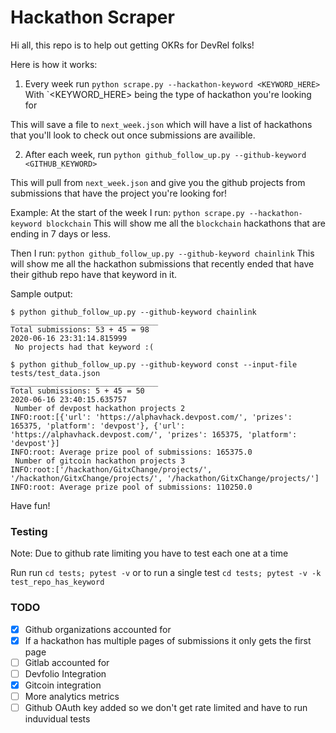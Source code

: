 # Hackathon Scraper

Hi all, this repo is to help out getting OKRs for DevRel folks!

Here is how it works:

1. Every week run `python scrape.py --hackathon-keyword <KEYWORD_HERE>`
With `<KEYWORD_HERE> being the type of hackathon you're looking for

This will save a file to `next_week.json` which will have a list of hackathons that you'll look to check out once submissions are availible. 

2. After each week, run `python github_follow_up.py --github-keyword <GITHUB_KEYWORD>`

This will pull from `next_week.json` and give you the github projects from submissions that have the project you're looking for!

Example:
At the start of the week I run:
`python scrape.py --hackathon-keyword blockchain`
This will show me all the `blockchain` hackathons that are ending in 7 days or less.

Then I run:
`python github_follow_up.py --github-keyword chainlink`
This will show me all the hackathon submissions that recently ended that have their github repo have that keyword in it.

Sample output:
```
$ python github_follow_up.py --github-keyword chainlink
_________________________________
Total submissions: 53 + 45 = 98
2020-06-16 23:31:14.815999
 No projects had that keyword :(
```

```
$ python github_follow_up.py --github-keyword const --input-file tests/test_data.json 
_________________________________
Total submissions: 5 + 45 = 50
2020-06-16 23:40:15.635757
 Number of devpost hackathon projects 2
INFO:root:[{'url': 'https://alphavhack.devpost.com/', 'prizes': 165375, 'platform': 'devpost'}, {'url': 'https://alphavhack.devpost.com/', 'prizes': 165375, 'platform': 'devpost'}]
INFO:root: Average prize pool of submissions: 165375.0
 Number of gitcoin hackathon projects 3
INFO:root:['/hackathon/GitxChange/projects/', '/hackathon/GitxChange/projects/', '/hackathon/GitxChange/projects/']
INFO:root: Average prize pool of submissions: 110250.0
```
Have fun!

### Testing
Note: Due to github rate limiting you have to test each one at a time

Run run `cd tests; pytest -v` or to run a single test `cd tests; pytest -v -k test_repo_has_keyword`

### TODO
- [x] Github organizations accounted for
- [x] If a hackathon has multiple pages of submissions it only gets the first page
- [ ] Gitlab accounted for
- [ ] Devfolio Integration
- [x] Gitcoin integration
- [ ] More analytics metrics 
- [ ] Github OAuth key added so we don't get rate limited and have to run induvidual tests